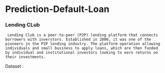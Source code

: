 # Prediction-Default-Loan
### Lending CLub
     Lending Club is a peer-to-peer (P2P) lending platform that connects borrowers with inverstors. Established in 2006, it was one of the pioneers in the P2P lending industry. The platform operation allowing individuals and small business to apply loans, which are then funded by individual and institutional investors looking to earn returns on their investments.
Dataset :
